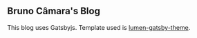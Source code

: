 ## Bruno Câmara's Blog

This blog uses Gatsbyjs. Template used is [lumen-gatsby-theme](https://gatsbytemplates.io/theme/lumen-gatsby-theme/).
